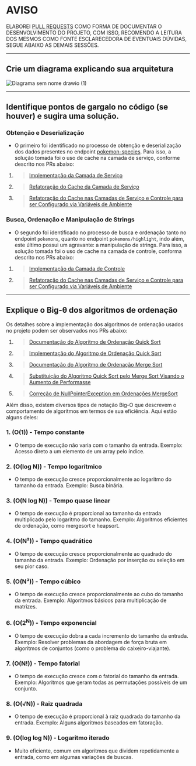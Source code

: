 # AVISO
ELABOREI [PULL REQUESTS](https://github.com/evertonbrunosds/looqbox/pulls?q=is%3Apr+is%3Aclosed) COMO FORMA DE DOCUMENTAR O DESENVOLVIMENTO DO PROJETO, COM ISSO, RECOMENDO A LEITURA DOS MESMOS COMO FONTE ESCLARECEDORA DE EVENTUAIS DÚVIDAS, SEGUE ABAIXO AS DEMAIS SESSÕES.

----

## Crie um diagrama explicando sua arquitetura
![Diagrama sem nome drawio (1)](https://github.com/user-attachments/assets/2106333b-b329-4a87-8f1c-065ad9b8e2f2)

----

## Identifique pontos de gargalo no código (se houver) e sugira uma solução.
### Obtenção e Deserialização
- O primeiro foi identificado no processo de obtenção e deserialização dos dados presentes no endpoint [pokemon-species](https://pokeapi.co/api/v2/pokemon-species). Para isso, a solução tomada foi o uso de cache na camada de serviço, conforme descrito nos PRs abaixo:
1. > [Implementação da Camada de Serviço](https://github.com/evertonbrunosds/looqbox/pull/8)
2. > [Refatoração do Cache da Camada de Serviço](https://github.com/evertonbrunosds/looqbox/pull/9)
3. > [Refatoração do Cache nas Camadas de Serviço e Controle para ser Configurado via Variáveis de Ambiente](https://github.com/evertonbrunosds/looqbox/pull/15)

### Busca, Ordenação e Manipulação de Strings
- O segundo foi identificado no processo de busca e ordenação tanto no endpoint `pokemons`, quanto no endpoint `pokemons/highlight`, indo além, este último possui um agravante: a manipulação de strings. Para isso, a solução tomada foi o uso de cache na camada de controle, conforma descrito nos PRs abaixo:
1. > [Implementação da Camada de Controle](https://github.com/evertonbrunosds/looqbox/pull/12)
2. > [Refatoração do Cache nas Camadas de Serviço e Controle para ser Configurado via Variáveis de Ambiente](https://github.com/evertonbrunosds/looqbox/pull/15)

----

## Explique o Big-θ dos algoritmos de ordenação
Os detalhes sobre a implementação dos algoritmos de ordenação usados no projeto podem ser observados nos PRs abaixo:
1. > [Documentação do Algoritmo de Ordenação Quick Sort](https://github.com/evertonbrunosds/looqbox/pull/2)
2. > [Implementação do Algoritmo de Ordenação Quick Sort](https://github.com/evertonbrunosds/looqbox/pull/3)
3. > [Documentação do Algoritmo de Ordenação Merge Sort](https://github.com/evertonbrunosds/looqbox/pull/4)
4. > [Substituição do Algoritmo Quick Sort pelo Merge Sort Visando o Aumento de Performasse](https://github.com/evertonbrunosds/looqbox/pull/5)
5. > [Correção de NullPointerException em Ordenações MergeSort](https://github.com/evertonbrunosds/looqbox/pull/13)

Além disso, existem diversos tipos de notação Big-O que descrevem o comportamento de algoritmos em termos de sua eficiência. Aqui estão alguns deles:

### 1. **(O(1)) - Tempo constante**
   - O tempo de execução não varia com o tamanho da entrada. Exemplo: Acesso direto a um elemento de um array pelo índice.

### 2. **(O(log N)) - Tempo logarítmico**
   - O tempo de execução cresce proporcionalmente ao logaritmo do tamanho da entrada. Exemplo: Busca binária.

### 3. **(O(N log N)) - Tempo quase linear**
   - O tempo de execução é proporcional ao tamanho da entrada multiplicado pelo logaritmo do tamanho. Exemplo: Algoritmos eficientes de ordenação, como mergesort e heapsort.

### 4. **(O(N²)) - Tempo quadrático**
   - O tempo de execução cresce proporcionalmente ao quadrado do tamanho da entrada. Exemplo: Ordenação por inserção ou seleção em seu pior caso.

### 5. **(O(N³)) - Tempo cúbico**
   - O tempo de execução cresce proporcionalmente ao cubo do tamanho da entrada. Exemplo: Algoritmos básicos para multiplicação de matrizes.

### 6. **(O(2<sup>N</sup>)) - Tempo exponencial**
   - O tempo de execução dobra a cada incremento do tamanho da entrada. Exemplo: Resolver problemas da abordagem de força bruta em algoritmos de conjuntos (como o problema do caixeiro-viajante).

### 7. **(O(N!)) - Tempo fatorial**
   - O tempo de execução cresce com o fatorial do tamanho da entrada. Exemplo: Algoritmos que geram todas as permutações possíveis de um conjunto.

### 8. **(O(&radic;N)) - Raiz quadrada**
   - O tempo de execução é proporcional à raiz quadrada do tamanho da entrada. Exemplo: Alguns algoritmos baseados em fatoração.

### 9. **(O(log log N)) - Logaritmo iterado**
   - Muito eficiente, comum em algoritmos que dividem repetidamente a entrada, como em algumas variações de buscas.
